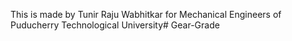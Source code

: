 This is made by Tunir Raju Wabhitkar for Mechanical Engineers of Puducherry Technological University#   G e a r - G r a d e  
 